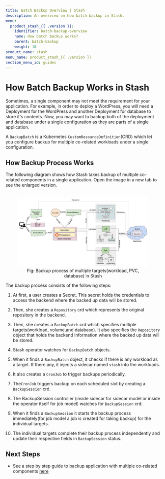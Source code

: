 ```yaml
---
title: Batch Backup Overview | Stash
description: An overview on how batch backup in Stash.
menu:
  product_stash_{{ .version }}:
    identifier: batch-backup-overview
    name: How batch backup works?
    parent: batch-backup
    weight: 10
product_name: stash
menu_name: product_stash_{{ .version }}
section_menu_id: guides
---
```


# How Batch Backup Works in Stash

Sometimes, a single component may not meet the requirement for your application. For example, in order to deploy a WordPress, you will need a Deployment for the WordPress and another Deployment for database to store it's contents. Now, you may want to backup both of the deployment and database under a single configuration as they are parts of a single application.

A `BackupBatch` is a Kubernetes `CustomResourceDefinition`(CRD) which let you configure backup for multiple co-related workloads under a single configuration.

## How Backup Process Works

The following diagram shows how Stash takes backup of multiple co-related components in a single application. Open the image in a new tab to see the enlarged version.

<figure align="center">
  <img alt="Stash Backup Flow" src="/docs/images/guides/latest/batch-backup/batchbackup_overview.svg">
<figcaption align="center">Fig: Backup process of multiple targets(workload, PVC, database) in Stash</figcaption>
</figure>

The backup process consists of the following steps:

1. At first, a user creates a Secret. This secret holds the credentials to access the backend where the backed up data will be stored.

2. Then, she creates a `Repository` crd which represents the original repository in the backend.

3. Then, she creates a `BackupBatch` crd which specifies multiple targets(workload, volume,and database). It also specifies the `Repository` object that holds the backend information where the backed up data will be stored.

4. Stash operator watches for `BackupBatch` objects.

5. When it finds a `BackupBatch` object, it checks if there is any workload as a target. If there any, it injects a sidecar named `stash` into the workloads.

6. It also creates a `CronJob` to trigger backups periodically.

7. The`CronJob` triggers backup on each scheduled slot by creating a `BackupSession` crd.
  
8. The BackupSession controller (inside sidecar for sidecar model or inside the operator itself for job model) watches for `BackupSession` crd.

9. When it finds a `BackupSession` it starts the backup process immediately(for job model a job is created for taking backup) for the individual targets.
  
10. The individual targets complete their backup process independently and update their respective fields in `BackupSession` status.

## Next Steps

- See a step by step guide to backup application with multiple co-related components [here](/docs/guides/latest/batch-backup/batch-backup.md)